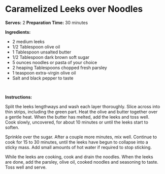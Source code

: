 Caramelized Leeks over Noodles
==============================

**Serves:** 2
 **Preparation Time:** 30 minutes

**Ingredients:**

-   2 medium leeks
-   1/2 Tablespoon olive oil
-   1 Tablespoon unsalted butter
-   1/2 Tablespoon dark brown soft sugar
-   5 ounces noodles or pasta of your choice
-   2 heaping Tablespoons chopped fresh parsley
-   1 teaspoon extra-virgin olive oil
-   Salt and black pepper to taste

 

**Instructions:**

Split the leeks lengthways and wash each layer thoroughly. Slice across into thin strips, including the green part. Heat the olive and butter together over a gentle heat. When the butter has melted, add the leeks and toss well. Cook slowly, uncovered, for about 10 minutes or until the leeks start to soften.

Sprinkle over the sugar. After a couple more minutes, mix well. Continue to cook for 15 to 30 minutes, until the leeks have begun to collapse into a sticky mass. Add small amounts of hot water if required to stop sticking.

While the leeks are cooking, cook and drain the noodles. When the leeks are done, add the parsley, olive oil, cooked noodles and seasoning to taste. Toss well and serve.
